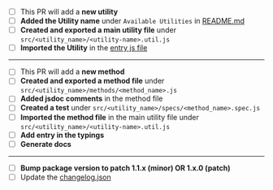 - [ ] This PR will add a **new utility**
- [ ] **Added the Utility name** under `Available Utilities` in [README.md](../README.md)
- [ ] **Created and exported a main utility file** under `src/<utility_name>/<utility-name>.util.js`
- [ ] **Imported the Utility** in the [entry js file](../src/index.js)

----

- [ ] This PR will add a **new method**
- [ ] **Created and exported a method file** under `src/<utility_name>/methods/<method_name>.js`
- [ ] **Added jsdoc comments** in the method file
- [ ] **Created a test** under `src/<utility_name>/specs/<method_name>.spec.js`
- [ ] **Imported the method file** in the main utility file under `src/<utility_name>/<utility-name>.util.js`
- [ ] **Add entry in the typings**
- [ ] **Generate docs**

----

- [ ] **Bump package version to patch 1.1.x (minor) OR 1.x.0 (patch)**
- [ ] Update the [changelog.json](./changelog.json)
